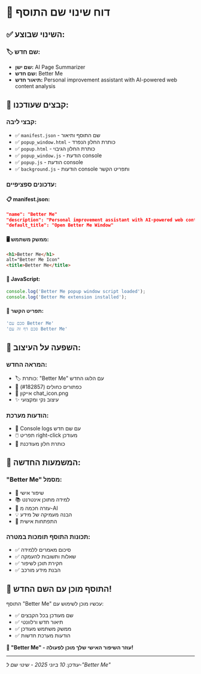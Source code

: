 # 📝 דוח שינוי שם התוסף

## ✅ השינוי שבוצע:

### 🏷️ **שם חדש:**
- **שם ישן:** AI Page Summarizer
- **שם חדש:** Better Me
- **תיאור חדש:** Personal improvement assistant with AI-powered web content analysis

## 📁 **קבצים שעודכנו:**

### קבצי ליבה:
- ✅ `manifest.json` - שם התוסף ותיאור
- ✅ `popup_window.html` - כותרת החלון הנפרד
- ✅ `popup.html` - כותרת החלון הגיבוי
- ✅ `popup_window.js` - הודעת console
- ✅ `popup.js` - הודעת console
- ✅ `background.js` - הודעות console ותפריט הקשר

### עדכונים ספציפיים:

#### 📋 manifest.json:
```json
"name": "Better Me"
"description": "Personal improvement assistant with AI-powered web content analysis"
"default_title": "Open Better Me Window"
```

#### 🖥️ ממשק משתמש:
```html
<h1>Better Me</h1>
alt="Better Me Icon"
<title>Better Me</title>
```

#### 📜 JavaScript:
```javascript
console.log('Better Me popup window script loaded');
console.log('Better Me extension installed');
```

#### 🎯 תפריט הקשר:
```javascript
'סכם עם Better Me'
'סכם דף זה עם Better Me'
```

## 🎨 **השפעה על העיצוב:**

### המראה החדש:
- 🏷️ כותרת: "Better Me" עם הלוגו החדש
- 🔵 כפתורים כחולים (#182857) 
- 💬 אייקון chat_icon.png
- ✨ עיצוב נקי ומקצועי

### הודעות מערכת:
- 📝 Console logs עם שם חדש
- 🖱️ תפריט right-click מעודכן
- 📱 כותרת חלון מעודכנת

## 🎯 **המשמעות החדשה:**

### "Better Me" מסמל:
- 🌟 שיפור אישי
- 📚 למידה מתוכן אינטרנט
- 🤖 עזרה חכמה מ-AI
- 💡 הבנה מעמיקה של מידע
- 🎯 התפתחות אישית

### תכונות התוסף תומכות במטרה:
- ✅ סיכום מאמרים ללמידה
- ✅ שאלות ותשובות להעמקה
- ✅ חקירת תוכן לשיפור
- ✅ הבנת מידע מורכב

## 🚀 **התוסף מוכן עם השם החדש!**

התוסף "Better Me" עכשיו מוכן לשימוש עם:
- ✅ שם מעודכן בכל הקבצים
- ✅ תיאור חדש ורלוונטי
- ✅ ממשק משתמש מעודכן
- ✅ הודעות מערכת חדשות

**🎊 "Better Me" - עוזר השיפור האישי שלך מוכן לפעולה!**

---
*עודכן: 10 ביוני 2025 - שינוי שם ל-"Better Me"*
